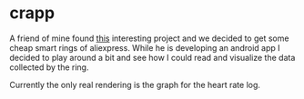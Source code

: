 # crapp

A friend of mine found [this](https://github.com/tahnok/colmi_r02_client) interesting project
and we decided to get some cheap smart rings of aliexpress. While he is developing an android app I decided to play around
a bit and see how I could read and visualize the data collected by the ring.

Currently the only real rendering is the graph for the heart rate log.
